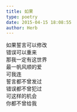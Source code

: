 ```yaml
---  
title: 如果  
type: poetry  
date: 2015-04-15 18:08:55  
author: Herb    
---  
```

如果誓言可以修改  
错误可以重来  
那我一定有这世界  
最一帆风顺的爱  
可我连  
誓言都不曾发过  
错误都不曾犯过  
可这样的机会  
你都不曾给我